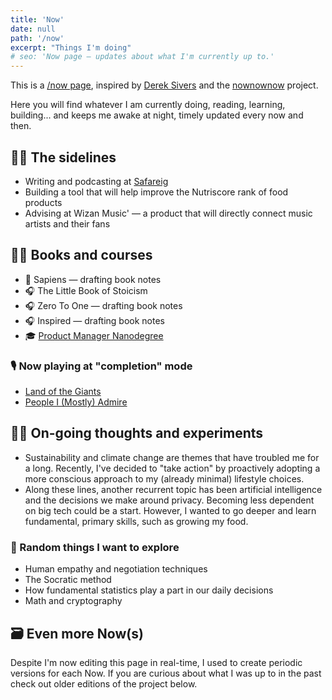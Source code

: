 ```yaml
---
title: 'Now'
date: null
path: '/now'
excerpt: "Things I'm doing"
# seo: 'Now page — updates about what I'm currently up to.'
---
```


This is a [/now page](https://nownownow.com/p/YAnl), inspired by [Derek Sivers](https://sivers.org) and the [nownownow](https://nownownow.com) project.

Here you will find whatever I am currently doing, reading, learning, building... and keeps me awake at night, timely updated every now and then.

## 👨‍🔧 The sidelines

- Writing and podcasting at [Safareig](https://www.safareig.fm)
- Building a tool that will help improve the Nutriscore rank of food products
- Advising at Wizan Music' — a product that will directly connect music artists and their fans

## 👨‍🎓 Books and courses

- 📖 Sapiens — drafting book notes
- 🎧 The Little Book of Stoicism
- 🎧 Zero To One — drafting book notes
- 🎧 Inspired — drafting book notes
- 🎓 [Product Manager Nanodegree](https://www.udacity.com/course/product-manager-nanodegree--nd036)

### 🎙 Now playing at "completion" mode

- [Land of the Giants](https://podcasts.apple.com/es/podcast/land-of-the-giants/id1465767420)
- [People I (Mostly) Admire](https://podcasts.apple.com/es/podcast/people-i-mostly-admire/id1525936566)

## 👨‍🔬 On-going thoughts and experiments

- Sustainability and climate change are themes that have troubled me for a long. Recently, I've decided to "take action" by proactively adopting a more conscious approach to my (already minimal) lifestyle choices.
- Along these lines, another recurrent topic has been artificial intelligence and the decisions we make around privacy. Becoming less dependent on big tech could be a start. However, I wanted to go deeper and learn fundamental, primary skills, such as growing my food.

### 🎲 Random things I want to explore

- Human empathy and negotiation techniques
- The Socratic method
- How fundamental statistics play a part in our daily decisions
- Math and cryptography

## 🗃 Even more Now(s)

Despite I'm now editing this page in real-time, I used to create periodic versions for each Now. If you are curious about what I was up to in the past check out older editions of the project below.
